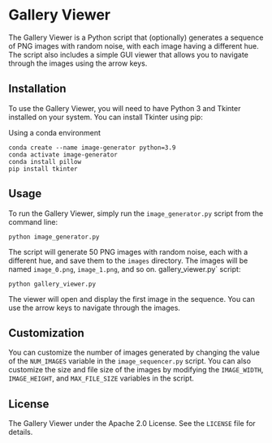 # Gallery Viewer

The Gallery Viewer is a Python script that (optionally) generates a sequence of PNG images with random noise, with each image having a different hue. The script also includes a simple GUI viewer that allows you to navigate through the images using the arrow keys.

## Installation

To use the Gallery Viewer, you will need to have Python 3 and Tkinter installed on your system. You can install Tkinter using pip:


Using a conda environment
```
conda create --name image-generator python=3.9
conda activate image-generator
conda install pillow
pip install tkinter
```

## Usage

To run the Gallery Viewer, simply run the `image_generator.py` script from the command line:

```
python image_generator.py
```

The script will generate 50 PNG images with random noise, each with a different hue, and save them to the `images` directory. The images will be named `image_0.png`, `image_1.png`, and so on.
gallery_viewer.py` script:

```
python gallery_viewer.py
```

The viewer will open and display the first image in the sequence. You can use the arrow keys to navigate through the images.

## Customization

You can customize the number of images generated by changing the value of the `NUM_IMAGES` variable in the `image_sequencer.py` script. You can also customize the size and file size of the images by modifying the `IMAGE_WIDTH`, `IMAGE_HEIGHT`, and `MAX_FILE_SIZE` variables in the script.

## License

The Gallery Viewer under the Apache 2.0 License. See the `LICENSE` file for details.
